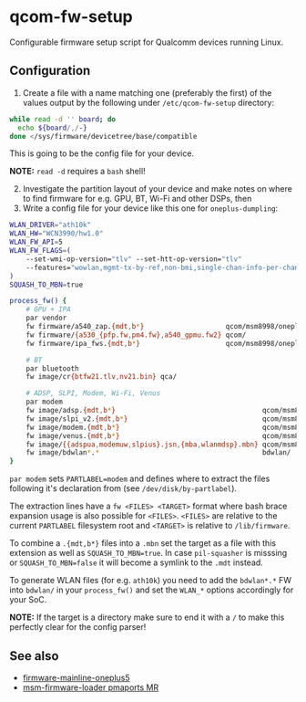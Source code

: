 # qcom-fw-setup
Configurable firmware setup script for Qualcomm devices running Linux.

## Configuration
1. Create a file with a name matching one (preferably the first) of the values output by the following under `/etc/qcom-fw-setup` directory:
```bash
while read -d '' board; do
  echo ${board/,/-}
done </sys/firmware/devicetree/base/compatible
```
This is going to be the config file for your device.

**NOTE:** `read -d` requires a `bash` shell!

2. Investigate the partition layout of your device and make notes on where to find firmware for e.g. GPU, BT, Wi-Fi and other DSPs, then
3. Write a config file for your device like this one for `oneplus-dumpling`:
```bash
WLAN_DRIVER="ath10k"
WLAN_HW="WCN3990/hw1.0"
WLAN_FW_API=5
WLAN_FW_FLAGS=(
	--set-wmi-op-version="tlv" --set-htt-op-version="tlv"
	--features="wowlan,mgmt-tx-by-ref,non-bmi,single-chan-info-per-channel"
)
SQUASH_TO_MBN=true

process_fw() {
	# GPU + IPA
	par vendor
	fw firmware/a540_zap.{mdt,b*}                    qcom/msm8998/oneplus/a540_zap.mbn
	fw firmware/{a530_{pfp.fw,pm4.fw},a540_gpmu.fw2} qcom/
	fw firmware/ipa_fws.{mdt,b*}                     qcom/msm8998/oneplus/ipa_fws.mbn

	# BT
	par bluetooth
	fw image/cr{btfw21.tlv,nv21.bin} qca/

	# ADSP, SLPI, Modem, Wi-Fi, Venus
	par modem
	fw image/adsp.{mdt,b*}                                    qcom/msm8998/oneplus/adsp.mbn
	fw image/slpi_v2.{mdt,b*}                                 qcom/msm8998/oneplus/slpi_v2.mbn
	fw image/modem.{mdt,b*}                                   qcom/msm8998/oneplus/modem.mbn
	fw image/venus.{mdt,b*}                                   qcom/msm8998/oneplus/venus.mbn
	fw image/{{adspua,modemuw,slpius}.jsn,{mba,wlanmdsp}.mbn} qcom/msm8998/oneplus/
	fw image/bdwlan*.*                                        bdwlan/
}
```

`par modem` sets `PARTLABEL=modem` and defines where to extract the files following it's declaration from (see `/dev/disk/by-partlabel`).

The extraction lines have a `fw <FILES> <TARGET>` format where bash brace expansion usage is also possible for `<FILES>`. `<FILES>` are relative to the current `PARTLABEL` filesystem root and `<TARGET>` is relative to `/lib/firmware`.

To combine a `.{mdt,b*}` files into a `.mbn` set the target as a file with this extension as well as `SQUASH_TO_MBN=true`. In case `pil-squasher` is misssing or `SQUASH_TO_MBN=false` it will become a symlink to the `.mdt` instead.

To generate WLAN files (for e.g. `ath10k`) you need to add the `bdwlan*.*` FW into `bdwlan/` in your `process_fw()` and set the `WLAN_*` options accordingly for your SoC.

**NOTE:** If the target is a directory make sure to end it with a `/` to make this perfectly clear for the config parser!

## See also
* [firmware-mainline-oneplus5](https://github.com/JamiKettunen/firmware-mainline-oneplus5)
* [msm-firmware-loader pmaports MR](https://gitlab.com/postmarketOS/pmaports/-/merge_requests/2431)
